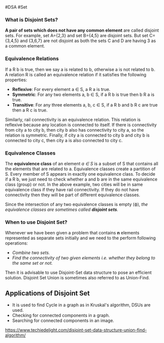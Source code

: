 #DSA #Set

### What is Disjoint Sets?
**A pair of sets which does not have any common element** are called disjoint sets. For example, set A={2,3} and set B={4,5} are disjoint sets. But set C={3,4,5} and {3,6,7} are not disjoint as both the sets C and D are having 3 as a common element.

### Equivalence Relations
If a R b is true, then we say a is related to b, otherwise a is not related to b. A relation R is called an equivalence relation if it satisfies the following properties: 
-  **Reflexive**: For every element a ∈ S, a R a is true.
-  **Symmetric**: For any two elements a, b ∈ S, if a R b is true then b R a is true. 
-  **Transitive**: For any three elements a, b, c ∈ S, if a R b and b R c are true then a R c is true.

Similarly, rail connectivity is an equivalence relation. This relation is reflexive because any location is connected to itself. If there is connectivity from city a to city b, then city b also has connectivity to city a, so the relation is symmetric. Finally, if city a is connected to city b and city b is connected to city c, then city a is also connected to city c.

### Equivalence Classes

The **equivalence class** of an element *a ∈ S* is a subset of S that contains all the elements that are related to a. Equivalence classes create a partition of S. Every member of S appears in exactly one equivalence class. To decide if a R b, we just need to check whether a and b are in the same equivalence class (group) or not. In the above example, two cities will be in same equivalence class if they have rail connectivity. If they do not have connectivity then they will be part of different equivalence classes.

Since the intersection of any two equivalence classes is empty (ϕ), *the equivalence classes are sometimes called **disjoint sets**.*

### When to use Disjoint Set?
Whenever we have been given a problem that contains **n** elements represented as separate sets initially and we need to the perform following operations:

-   *Combine two sets.*
-   *Find the connectivity of two given elements i.e. whether they belong to the same set or not.*

Then it is advisable to use Disjoint-Set data structure to pose an efficient solution. Disjoint Set Union is sometimes also referred to as Union-Find.

## Applications of Disjoint Set
-   It is used to find Cycle in a graph as in Kruskal's algorithm, DSUs are used.
-   Checking for connected components in a graph.
-   Searching for connected components in an image.

https://www.techiedelight.com/disjoint-set-data-structure-union-find-algorithm/
